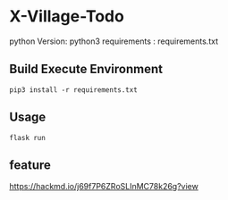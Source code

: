 # X-Village-Todo

python Version: python3
requirements : requirements.txt

## Build Execute Environment
```
pip3 install -r requirements.txt
```

## Usage
```
flask run
```
## feature

https://hackmd.io/j69f7P6ZRoSLInMC78k26g?view
